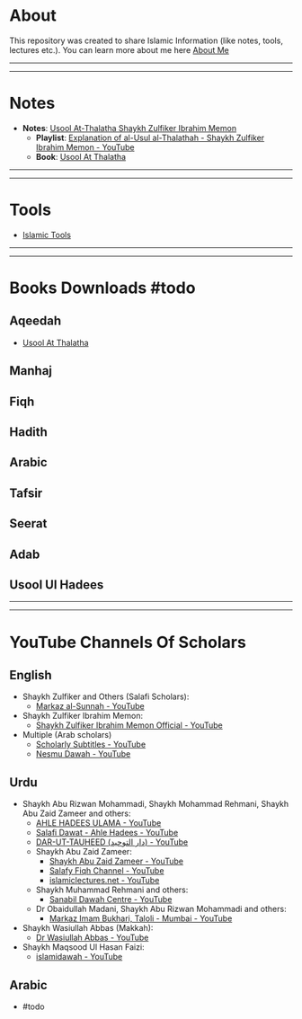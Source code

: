 # About
This repository was created to share Islamic Information (like notes, tools, lectures etc.). You can learn more about me here [About Me](./Misc/About%20Me.md)

---
---
# Notes
- **Notes**: [Usool At-Thalatha Shaykh Zulfiker Ibrahim Memon](./Notes/Usool%20At-Thalatha%20-%20Shaykh%20Zulfiker%20Ibrahim%20Memon)
	- **Playlist**: [Explanation of al-Usul al-Thalathah - Shaykh Zulfiker Ibrahim Memon - YouTube](https://www.youtube.com/playlist?list=PLC6daajq6Qj_LW87J7RYmZiSR4b-ZWNP9)
	- **Book**: [Usool At Thalatha](./Books/The%20Three%20Fundamental%20Principles.pdf)

---
---
# Tools
- [Islamic Tools](./Misc/Islamic%20Tools.md)

---
---
# Books Downloads #todo 

## Aqeedah
- [Usool At Thalatha](./Books/The%20Three%20Fundamental%20Principles.pdf)
## Manhaj

## Fiqh

## Hadith

## Arabic

## Tafsir

## Seerat

## Adab

## Usool Ul Hadees


---
---
# YouTube Channels Of Scholars

## English
- Shaykh Zulfiker and Others (Salafi Scholars): 
	- [Markaz al-Sunnah - YouTube](https://youtube.com/@MarkazSunnahUK?si=Hc2IaMSRDDiiCVOq)
- Shaykh Zulfiker Ibrahim Memon:
	- [Shaykh Zulfiker Ibrahim Memon Official - YouTube](https://youtube.com/@ShaykhZulfikerMemon?si=vAJ4FKVbWK7-_OLX)
- Multiple (Arab scholars)
	- [Scholarly Subtitles - YouTube](https://youtube.com/@Scholarly_Subtitles?si=75YWV4pjwSYKRf8Z)
	- [Nesmu Dawah - YouTube](https://www.youtube.com/@nesmudawah)
## Urdu
- Shaykh Abu Rizwan Mohammadi, Shaykh Mohammad Rehmani, Shaykh Abu Zaid Zameer and others:
	- [AHLE HADEES ULAMA - YouTube](https://www.youtube.com/@ahlehadeesulama)
	- [Salafi Dawat - Ahle Hadees - YouTube](https://www.youtube.com/@SalafiDawatAhleHadees)
	- [DAR-UT-TAUHEED (دار التوحيد) - YouTube](https://www.youtube.com/@DARUTTAUHEED)
	- Shaykh Abu Zaid Zameer:
		- [Shaykh Abu Zaid Zameer - YouTube](https://www.youtube.com/@shaykhabuzaidzameer)
		- [Salafy Fiqh Channel - YouTube](https://www.youtube.com/@SalafyFiqhChannel)
		- [islamiclectures.net - YouTube](https://www.youtube.com/@islamiclecturesnet)
	- Shaykh Muhammad Rehmani and others:
		- [Sanabil Dawah Centre - YouTube](https://youtube.com/@SanabilDawahCentre?si=mznWytEfguN2cIGX)
	- Dr Obaidullah Madani, Shaykh Abu Rizwan Mohammadi and others:
		- [Markaz Imam Bukhari, Taloli - Mumbai - YouTube](https://www.youtube.com/@MarkazImamBukhari)
- Shaykh Wasiullah Abbas (Makkah): 
	- [Dr Wasiullah Abbas - YouTube](https://youtube.com/@DrWasiullahAbbas?si=5QYjJbPbHPfpkcPr)
- Shaykh Maqsood Ul Hasan Faizi:
	- [islamidawah - YouTube](https://youtube.com/@islamidawah?si=wo9c4drMNC4_oOp8)

## Arabic
- #todo


